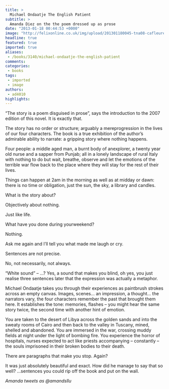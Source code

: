 ```yaml
---
title: >
  Michael Ondaatje The English Patient
subtitle: >
  Amanda Diez on the the poem dressed up as prose
date: "2013-01-18 00:44:53 +0000"
image: "http://felixonline.co.uk/img/upload/201301180045-tna08-cafleurebonenglishpatientfirstedition.jpg"
headline: true
featured: true
imported: true
aliases:
 - /books/3140/michael-ondaatje-the-english-patient
comments:
categories:
 - books
tags:
 - imported
 - image
authors:
 - ad4010
highlights:
---
```


“The story is a poem disguised in prose”, says the introduction to the 2007 edition of this novel.
 It is exactly that.

The story has no order or structure; arguably a mereprogression in the lives of our four characters. The book is a true exhibition of the author’s admirable ability to narrate: a gripping story where nothing happens.

Four people: a middle aged man, a burnt body of anexplorer, a twenty year old nurse and a sapper from Punjab; all in a lonely landscape of rural Italy with nothing to do but wait, breathe, observe and let the emotions of the terrible war flow back to the place where they will stay for the rest of their lives.

Things can happen at 2am in the morning as well as at midday or dawn: there is no time or obligation, just the sun, the sky, a library and candles.

What is the story about?

Objectively about nothing.

Just like life.

What have you done during yourweekend?

Nothing.

Ask me again and I’ll tell you what made me laugh or cry.

Sentences are not precise.

No, not necessarily, not always.

“White sound” – …? Yes, a sound that makes you blind, oh yes, you just realise three sentences later that the expression was actually a metaphor.

Michael Ondaatje takes you through their experiences as paintbrush strokes across an empty canvas. Images, scenes… an impression, a thought… the narrators vary, the four characters remember the past that brought them here. It establishes the tone: memories, flashes – you might hear the same story twice, the second time with another hint of emotion.

You are taken to the desert of Libya across the golden sands and into the sweaty rooms of Cairo and then back to the valley in Tuscany, mined, shelled and abandoned. You are immersed in the war, crossing muddy fields at night under the light of bombing fire. You experience the horror of hospitals, nurses expected to act like priests accompanying – constantly – the souls imprisoned in their broken bodies to their death.

There are paragraphs that make you stop.
 Again?

It was just absolutely beautiful and exact. How did he manage to say that so well?
 …sentences you could rip off the book and put on the wall.

_Amanda tweets as @amandsllu_
